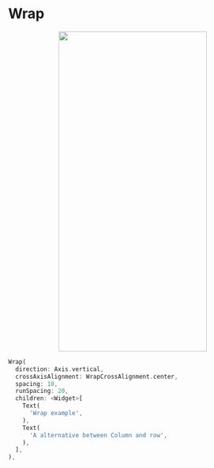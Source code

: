 # Wrap
<p align="center">
<img src="https://docs.google.com/uc?id=1vPBMbJtow57nfjqkpnnG_X9jvFQA3utr" height="649" width="300">
</p>

```dart
Wrap(
  direction: Axis.vertical,
  crossAxisAlignment: WrapCrossAlignment.center,
  spacing: 10,
  runSpacing: 20,
  children: <Widget>[
    Text(
      'Wrap example',
    ),
    Text(
      'A alternative between Column and row',
    ),
  ],
),
```
